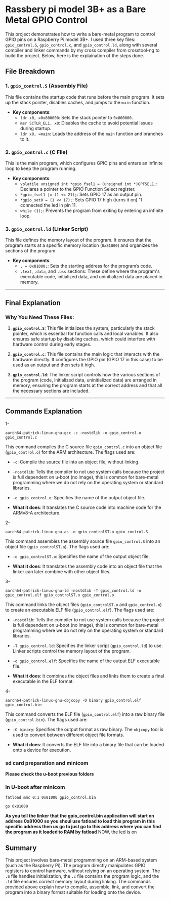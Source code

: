 # Rassbery pi model 3B+ as a Bare Metal GPIO Control

This project demonstrates how to write a bare-metal program to control GPIO pins on a Raspberry Pi model 3B+. I used three key files: `gpio_control.S`, `gpio_control.c`, and `gpio_control.ld`, along with several compiler and linker commands by my cross compiler from crosstool-ng to build the project. Below, here is the explaination of the steps done.

## File Breakdown

### 1. `gpio_control.S` (Assembly File)

This file contains the startup code that runs before the main program. It sets up the stack pointer, disables caches, and jumps to the `main` function.

- **Key components**:
  - `ldr x0, =0x800000`: Sets the stack pointer to `0x800000`.
  - `msr SCTLR_EL1, x0`: Disables the cache to avoid potential issues during startup.
  - `ldr x0, =main`: Loads the address of the `main` function and branches to it.

### 2. `gpio_control.c` (C File)

This is the main program, which configures GPIO pins and enters an infinite loop to keep the program running.

- **Key components**:
  - `volatile unsigned int *gpio_fsel1 = (unsigned int *)GPFSEL1;`: Declares a pointer to the GPIO Function Select register.
  - `*gpio_fsel1 |= (1 << 21);`: Sets GPIO 17 as an output pin.
  - `*gpio_set0 = (1 << 17);`: Sets GPIO 17 high (turns it on) "I connected the led in pin 11.
  - `while (1);`: Prevents the program from exiting by entering an infinite loop.

### 3. `gpio_control.ld` (Linker Script)

This file defines the memory layout of the program. It ensures that the program starts at a specific memory location (`0x81000`) and organizes the sections of the program.

- **Key components**:
  - `. = 0x81000;`: Sets the starting address for the program’s code.
  - `.text`, `.data`, and `.bss` sections: These define where the program's executable code, initialized data, and uninitialized data are placed in memory.
---

## Final Explanation

### Why You Need These Files:

1. **`gpio_control.S`**: This file initializes the system, particularly the stack pointer, which is essential for function calls and local variables. It also ensures safe startup by disabling caches, which could interfere with hardware control during early stages.

2. **`gpio_control.c`**: This file contains the main logic that interacts with the hardware directly. It configures the GPIO pin (GPIO 17 in this case) to be used as an output and then sets it high.

3. **`gpio_control.ld`**: The linker script controls how the various sections of the program (code, initialized data, uninitialized data) are arranged in memory, ensuring the program starts at the correct address and that all the necessary sections are included.

---

## Commands Explanation
1- 
 ```
 aarch64-patrick-linux-gnu-gcc -c -nostdlib -o gpio_control.o gpio_control.c
```
This command compiles the C source file `gpio_control.c` into an object file (`gpio_control.o`) for the ARM architecture. The flags used are:

- `-c`: Compile the source file into an object file, without linking.
- `-nostdlib`: Tells the compiler to not use system calls because the project is full dependent on u-boot (no image), this is common for bare-metal programming where we do not rely on the operating system or standard libraries.
- `-o gpio_control.o`: Specifies the name of the output object file.

- **What it does**: It translates the C source code into machine code for the ARMv8-A architecture.

2-
 ```
aarch64-patrick-linux-gnu-as -o gpio_controlST.o gpio_control.S
```
This command assembles the assembly source file `gpio_control.S` into an object file (`gpio_controlST.o`). The flags used are:

- `-o gpio_controlST.o`: Specifies the name of the output object file.

- **What it does**: It translates the assembly code into an object file that the linker can later combine with other object files.

3- 
  ```
  aarch64-patrick-linux-gnu-ld -nostdlib -T gpio_control.ld -o gpio_control.elf gpio_controlST.o gpio_control.o
  ```
This command links the object files (`gpio_controlST.o` and `gpio_control.o`) to create an executable ELF file (`gpio_control.elf`). The flags used are:

- `-nostdlib`:  Tells the compiler to not use system calls because the project is full dependent on u-boot (no image), this is common for bare-metal programming where we do not rely on the operating system or standard libraries.
- `-T gpio_control.ld`: Specifies the linker script (`gpio_control.ld`) to use. Linker scripts control the memory layout of the program.
- `-o gpio_control.elf`: Specifies the name of the output ELF executable file.

- **What it does**: It combines the object files and links them to create a final executable in the ELF format.

4-
 ```
 aarch64-patrick-linux-gnu-objcopy -O binary gpio_control.elf gpio_control.bin
```
This command converts the ELF file (`gpio_control.elf`) into a raw binary file (`gpio_control.bin`). The flags used are:

- `-O binary`: Specifies the output format as raw binary. The `objcopy` tool is used to convert between different object file formats.

- **What it does**: It converts the ELF file into a binary file that can be loaded onto a device for execution.


### sd card preparation and minicom 
**Please check the u-boot previous folders**

### In U-boot after minicom 
```
fatload mmc 0:1 0x81000 gpio_control.bin 
``` 
```
go 0x81000
```
**As you tell the linker that the gpio_control.bin application will start on address 0x81000 so you shoul use fatload to load this program in this specific address then us go to just go to this address where you can find the program as it loaded to RAM by fatload**
NOW, the led is on 


## Summary

This project involves bare-metal programming on an ARM-based system (such as the Raspberry Pi). The program directly manipulates GPIO registers to control hardware, without relying on an operating system. The `.S` file handles initialization, the `.c` file contains the program logic, and the `.ld` file ensures correct memory layout during linking. The commands provided above explain how to compile, assemble, link, and convert the program into a binary format suitable for loading onto the device.
